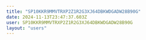 ```yaml
---
title: "SP10KKR9MMVTRXP2Z1R2G3XJ64DBKWDGADW28B90G"
date: 2024-11-13T23:47:37.603Z
user: SP10KKR9MMVTRXP2Z1R2G3XJ64DBKWDGADW28B90G
layout: "users"
---
```

    